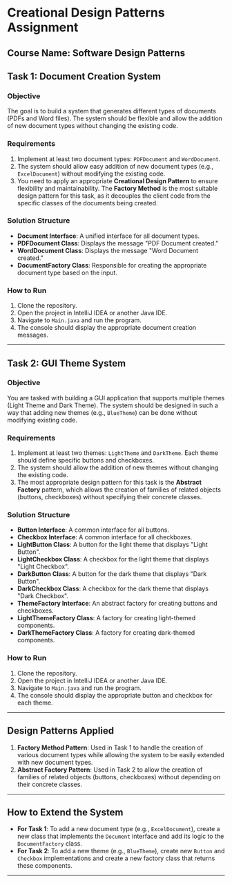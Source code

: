 # Creational Design Patterns Assignment

**Course Name**: Software Design Patterns  
---

## Task 1: Document Creation System

### Objective
The goal is to build a system that generates different types of documents (PDFs and Word files). The system should be flexible and allow the addition of new document types without changing the existing code.

### Requirements
1. Implement at least two document types: `PDFDocument` and `WordDocument`.
2. The system should allow easy addition of new document types (e.g., `ExcelDocument`) without modifying the existing code.
3. You need to apply an appropriate **Creational Design Pattern** to ensure flexibility and maintainability. The **Factory Method** is the most suitable design pattern for this task, as it decouples the client code from the specific classes of the documents being created.

### Solution Structure
- **Document Interface**: A unified interface for all document types.
- **PDFDocument Class**: Displays the message "PDF Document created."
- **WordDocument Class**: Displays the message "Word Document created."
- **DocumentFactory Class**: Responsible for creating the appropriate document type based on the input.

### How to Run
1. Clone the repository.
2. Open the project in IntelliJ IDEA or another Java IDE.
3. Navigate to `Main.java` and run the program.
4. The console should display the appropriate document creation messages.

---

## Task 2: GUI Theme System

### Objective
You are tasked with building a GUI application that supports multiple themes (Light Theme and Dark Theme). The system should be designed in such a way that adding new themes (e.g., `BlueTheme`) can be done without modifying existing code.

### Requirements
1. Implement at least two themes: `LightTheme` and `DarkTheme`. Each theme should define specific buttons and checkboxes.
2. The system should allow the addition of new themes without changing the existing code.
3. The most appropriate design pattern for this task is the **Abstract Factory** pattern, which allows the creation of families of related objects (buttons, checkboxes) without specifying their concrete classes.

### Solution Structure
- **Button Interface**: A common interface for all buttons.
- **Checkbox Interface**: A common interface for all checkboxes.
- **LightButton Class**: A button for the light theme that displays "Light Button".
- **LightCheckbox Class**: A checkbox for the light theme that displays "Light Checkbox".
- **DarkButton Class**: A button for the dark theme that displays "Dark Button".
- **DarkCheckbox Class**: A checkbox for the dark theme that displays "Dark Checkbox".
- **ThemeFactory Interface**: An abstract factory for creating buttons and checkboxes.
- **LightThemeFactory Class**: A factory for creating light-themed components.
- **DarkThemeFactory Class**: A factory for creating dark-themed components.

### How to Run
1. Clone the repository.
2. Open the project in IntelliJ IDEA or another Java IDE.
3. Navigate to `Main.java` and run the program.
4. The console should display the appropriate button and checkbox for each theme.

---

## Design Patterns Applied
1. **Factory Method Pattern**: Used in Task 1 to handle the creation of various document types while allowing the system to be easily extended with new document types.
2. **Abstract Factory Pattern**: Used in Task 2 to allow the creation of families of related objects (buttons, checkboxes) without depending on their concrete classes.

---

## How to Extend the System
- **For Task 1**: To add a new document type (e.g., `ExcelDocument`), create a new class that implements the `Document` interface and add its logic to the `DocumentFactory` class.
- **For Task 2**: To add a new theme (e.g., `BlueTheme`), create new `Button` and `Checkbox` implementations and create a new factory class that returns these components.

---
